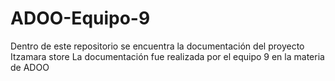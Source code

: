 # ADOO-Equipo-9
Dentro de este repositorio se encuentra la documentación del proyecto Itzamara store 
La documentación fue realizada por el equipo 9 en la materia de ADOO
